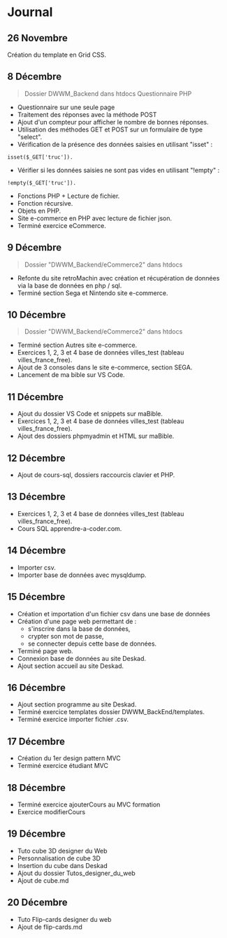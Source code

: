 # Journal

## 26 Novembre
Création du template en Grid CSS.

## 8 Décembre
>Dossier DWWM_Backend dans htdocs
Questionnaire PHP
- Questionnaire sur une seule page
- Traitement des réponses avec la méthode POST
- Ajout d'un compteur pour afficher le nombre de bonnes réponses.
- Utilisation des méthodes GET et POST sur un formulaire de type "select".
- Vérification de la présence des données saisies en utilisant "isset" :
```
isset($_GET['truc']).
```
- Vérifier si les données saisies ne sont pas vides en utilisant "!empty" :
```
!empty($_GET['truc']).
```
- Fonctions PHP + Lecture de fichier.
- Fonction récursive.
- Objets en PHP.
- Site e-commerce en PHP avec lecture de fichier json.
- Terminé exercice eCommerce.

## 9 Décembre
>Dossier "DWWM_Backend/eCommerce2" dans htdocs
- Refonte du site retroMachin avec création et récupération de données via la base de données en php / sql.
- Terminé section Sega et Nintendo site e-commerce.

## 10 Décembre
>Dossier "DWWM_Backend/eCommerce2" dans htdocs
- Terminé section Autres site e-commerce.
- Exercices 1, 2, 3 et 4 base de données villes_test (tableau villes_france_free).
- Ajout de 3 consoles dans le site e-commerce, section SEGA. 
- Lancement de ma bible sur VS Code.

## 11 Décembre
- Ajout du dossier VS Code et snippets sur maBible.
- Exercices 1, 2, 3 et 4 base de données villes_test (tableau villes_france_free).
- Ajout des dossiers phpmyadmin et HTML sur maBible.

## 12 Décembre
- Ajout de cours-sql, dossiers raccourcis clavier et PHP.

## 13 Décembre
- Exercices 1, 2, 3 et 4 base de données villes_test (tableau villes_france_free).
- Cours SQL apprendre-a-coder.com.

## 14 Décembre
- Importer csv.
- Importer base de données avec mysqldump.

## 15 Décembre
- Création et importation d'un fichier csv dans une base de données
- Création d'une page web permettant de :
    - s'inscrire dans la base de données,
    - crypter son mot de passe,
    - se connecter depuis cette base de données.
- Terminé page web.
- Connexion base de données au site Deskad.
- Ajout section accueil au site Deskad.

## 16 Décembre
- Ajout section programme au site Deskad.
- Terminé exercice templates dossier DWWM_BackEnd/templates.
- Terminé exercice importer fichier .csv.

## 17 Décembre
- Création du 1er design pattern MVC
- Terminé exercice étudiant MVC

## 18 Décembre
- Terminé exercice ajouterCours au MVC formation
- Exercice modifierCours

## 19 Décembre
- Tuto cube 3D designer du Web
- Personnalisation de cube 3D
- Insertion du cube dans Deskad
- Ajout du dossier Tutos_designer_du_web
- Ajout de cube.md

## 20 Décembre
- Tuto Flip-cards designer du web
- Ajout de flip-cards.md



